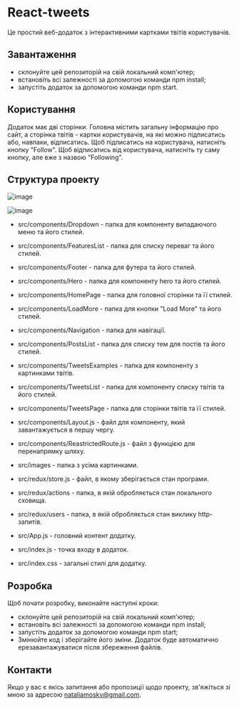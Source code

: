 # React-tweets
Це простий веб-додаток з інтерактивними картками твітів користувачів.

 ## Завантаження
- склонуйте цей репозиторій на свій локальний комп'ютер;
- встановіть всі залежності за допомогою команди npm install;
- запустіть додаток за допомогою команди npm start.

## Користування
Додаток має дві сторінки. Головна містить загальну інформацію про сайт, а сторінка твітів - картки користувачів, на які можно підписатись або, навпаки, відписатись.
Щоб підписатись на користувача, натисніть кнопку "Follow". Щоб відписатись від користувача, натисніть ту саму кнопку, але вже з назвою "Following".

## Структура проекту


![image](https://user-images.githubusercontent.com/110030591/234429975-cba2f94d-5f00-40a7-a739-2dfd5105d70e.png)

![image](https://user-images.githubusercontent.com/110030591/234430105-43d437c8-88db-43c0-bab3-5d70d39d5199.png)

- src/components/Dropdown - папка для компоненту випадаючого меню та його стилей.
- src/components/FeaturesList - папка для списку переваг та його стилей.
- src/components/Footer - папка для футера та його стилей.
- src/components/Hero - папка для компоненту hero та його стилей.
- src/components/HomePage - папка для головної сторінки та її стилей.
- src/components/LoadMore - папка для кнопки "Load More" та його стилей.
- src/components/Navigation - папка для  навігації.
- src/components/PostsList - папка для списку тем для постів та його стилей.
- src/components/TweetsExamples - папка для компоненту з картинками твітів.
- src/components/TweetsList - папка для компоненту списку твітів та його стилей.
- src/components/TweetsPage - папка для сторінки твітів та її стилей.
- src/components/Layout.js - файл для компоненту, який завантажується в першу чергу.
- src/components/ReastrictedRoute.js - файл з функцією для перенапрямку шляху.

- src/images - папка з усіма картинками.

- src/redux/store.js - файл, в якому зберігається стан програми.
- src/redux/actions - папка, в якій обробляється стан локального сховища.
- src/redux/users - папка, в якій обробляється стан виклику http-запитів.

- src/App.js - головний контент додатку.
- src/index.js - точка входу в додаток.
- src/index.css - загальні стилі для додатку.

## Розробка
Щоб почати розробку, виконайте наступні кроки:
- склонуйте цей репозиторій на свій локальний комп'ютер;
- встановіть всі залежності за допомогою команди npm install;
- запустіть додаток за допомогою команди npm start;
- Змінюйте код і зберігайте його зміни. Додаток буде автоматично ерезавантажуватися після збереження файлів.

## Контакти
Якщо у вас є якісь запитання або пропозиції щодо проекту, зв'яжіться зі мною за адресою nataliamoskv@gmail.com.
